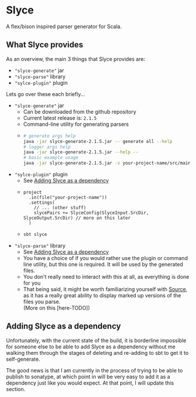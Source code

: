 
# Slyce

A flex/bison inspired parser generator for Scala.

## What Slyce provides

As an overview, the main 3 things that Slyce provides are:
- `"slyce-generate"` jar
- `"slyce-parse"` library
- `"sylce-plugin"` plugin

Lets go over these each briefly...

- `"slyce-generate"` jar
  - Can be downloaded from the github repository
  - Current latest release is: `2.1.5`
  - Command-line utility for generating parsers
  - 
    ```sh
    # generate args help
    java -jar slyce-generate-2.1.5.jar -- generate all --help
    # logger args help
    java -jar slyce-generate-2.1.5.jar --help --
    # basic example usage
    java -jar slyce-generate-2.1.5.jar -s your-project-name/src/main
    ```
- `"sylce-plugin"` plugin
  - See [Adding Slyce as a dependency](#adding-slyce-as-a-dependency)
  -
    ```
    project
      .in(file("your-project-name"))
      .settings(
        // ... (other stuff)
        slycePairs += SlyceConfig(SlyceInput.SrcDir, SlyceOutput.SrcDir) // more on this later
      )
    ```
  -
    ```sh
    sbt slyce
    ```
- `"slyce-parse"` library
  - See [Adding Slyce as a dependency](#adding-slyce-as-a-dependency)
  - You have a choice of if you would rather use the plugin or command line utility,
    but this one is required. It will be used by the generated files.
  - You don't really need to interact with this at all, as everything is done for you
  - That being said, it might be worth familiarizing yourself with [Source](https://github.com/Kalin-Rudnicki/slyce-fp/blob/master/slyce-core/src/main/scala/slyce/core/Source.scala),  
    as it has a really great ability to display marked up versions of the files you parse.  
    (More on this [here-TODO])

## Adding Slyce as a dependency

Unfortunately, with the current state of the build,
it is borderline impossible for someone else to be able to add Slyce as a dependency
without me walking them through the stages of deleting and re-adding to sbt to get it to self-generate.

The good news is that I am currently in the process of trying to be able to publish to sonatype,
at which point in will be very easy to add it as a dependency just like you would expect.
At that point, I will update this section.
